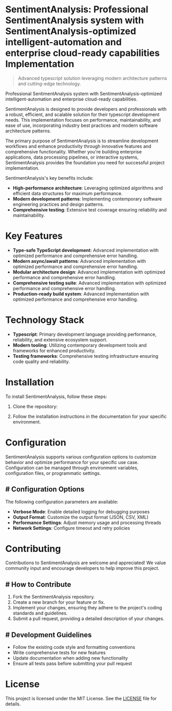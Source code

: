 <!-- fallback_SentimentAnalysis_20250810121755_66378 -->

# SentimentAnalysis: Professional SentimentAnalysis system with SentimentAnalysis-optimized intelligent-automation and enterprise cloud-ready capabilities Implementation
> Advanced typescript solution leveraging modern architecture patterns and cutting-edge technology.

Professional SentimentAnalysis system with SentimentAnalysis-optimized intelligent-automation and enterprise cloud-ready capabilities.

SentimentAnalysis is designed to provide developers and professionals with a robust, efficient, and scalable solution for their typescript development needs. This implementation focuses on performance, maintainability, and ease of use, incorporating industry best practices and modern software architecture patterns.

The primary purpose of SentimentAnalysis is to streamline development workflows and enhance productivity through innovative features and comprehensive functionality. Whether you're building enterprise applications, data processing pipelines, or interactive systems, SentimentAnalysis provides the foundation you need for successful project implementation.

SentimentAnalysis's key benefits include:

* **High-performance architecture**: Leveraging optimized algorithms and efficient data structures for maximum performance.
* **Modern development patterns**: Implementing contemporary software engineering practices and design patterns.
* **Comprehensive testing**: Extensive test coverage ensuring reliability and maintainability.

# Key Features

* **Type-safe TypeScript development**: Advanced implementation with optimized performance and comprehensive error handling.
* **Modern async/await patterns**: Advanced implementation with optimized performance and comprehensive error handling.
* **Modular architecture design**: Advanced implementation with optimized performance and comprehensive error handling.
* **Comprehensive testing suite**: Advanced implementation with optimized performance and comprehensive error handling.
* **Production-ready build system**: Advanced implementation with optimized performance and comprehensive error handling.

# Technology Stack

* **Typescript**: Primary development language providing performance, reliability, and extensive ecosystem support.
* **Modern tooling**: Utilizing contemporary development tools and frameworks for enhanced productivity.
* **Testing frameworks**: Comprehensive testing infrastructure ensuring code quality and reliability.

# Installation

To install SentimentAnalysis, follow these steps:

1. Clone the repository:


2. Follow the installation instructions in the documentation for your specific environment.

# Configuration

SentimentAnalysis supports various configuration options to customize behavior and optimize performance for your specific use case. Configuration can be managed through environment variables, configuration files, or programmatic settings.

## # Configuration Options

The following configuration parameters are available:

* **Verbose Mode**: Enable detailed logging for debugging purposes
* **Output Format**: Customize the output format (JSON, CSV, XML)
* **Performance Settings**: Adjust memory usage and processing threads
* **Network Settings**: Configure timeout and retry policies

# Contributing

Contributions to SentimentAnalysis are welcome and appreciated! We value community input and encourage developers to help improve this project.

## # How to Contribute

1. Fork the SentimentAnalysis repository.
2. Create a new branch for your feature or fix.
3. Implement your changes, ensuring they adhere to the project's coding standards and guidelines.
4. Submit a pull request, providing a detailed description of your changes.

## # Development Guidelines

* Follow the existing code style and formatting conventions
* Write comprehensive tests for new features
* Update documentation when adding new functionality
* Ensure all tests pass before submitting your pull request

# License

This project is licensed under the MIT License. See the [LICENSE](https://github.com/laurindoisaac/SentimentAnalysis/blob/main/LICENSE) file for details.
